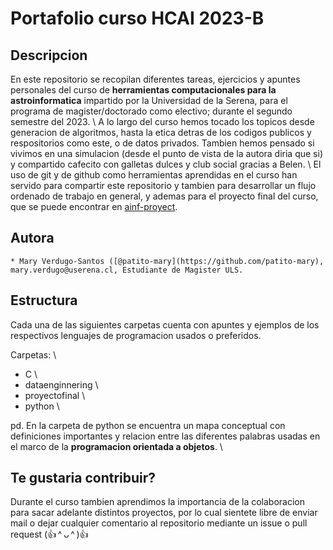 <!--- 
    This is a modified version of the template provided in https://github.com/tensorflow/models  
    (template version: 1.0.2020.170).  
    It is a README.md template for releasing a code project in a GitHub/Gitlab repository.    
    Under each section you can find commented text with explanation on what to add in each section.  
    Please modify the sections depending on needs, and delete all commented text once the README is done.   
-->

# Portafolio curso HCAI 2023-B

<!--- Add here a badge for the ArXiv identifier of the pre-print version of the paper/journal-article   
    related to this code project (arXiv:YYMM.NNNNN) (if applicable) e.g.:  

    [![Paper](http://img.shields.io/badge/Paper-arXiv.YYMM.NNNNN-B3181B?logo=arXiv)](https://arxiv.org/abs/...)
--> 

<!--- Add here the hyperlink to the finalized version of the paper/journal-article related to this project  
    (the DOI link provided by the journal publisher after peer-review acceptance) (if applicable) e.g.:  

    This repository is the official implementation of the following paper.

    * Paper title: [Paper Title](https://doi.org/YYMM.NNNNN)
--> 



## Descripcion

En este repositorio se recopilan diferentes tareas, ejercicios y apuntes personales del curso de __herramientas computacionales para la astroinformatica__ impartido por la Universidad de la Serena, para el programa de magister/doctorado como electivo; durante el segundo semestre del 2023. \\
A lo largo del curso hemos tocado los topicos desde generacion de algoritmos, hasta la etica detras de los codigos publicos y respositorios como este, o de datos privados. Tambien hemos pensado si vivimos en una simulacion (desde el punto de vista de la autora diria que si) y compartido cafecito con galletas dulces y club social gracias a Belen. \\
El uso de git y de github como herramientas aprendidas en el curso han servido para compartir este repositorio y tambien para desarrollar un flujo ordenado de trabajo en general, y ademas para el proyecto final del curso, que se puede encontrar en [ainf-proyect](https://github.com/patito-mary/ainfproyect).

<!--- Provide description of the model   
    * Provide brief information of the algorithms used  
    * Provide links for demos, blog posts, etc. (if applicable)  
    * Mention any caveats and assumptions that were considered  
-->  




## Autora
  
    * Mary Verdugo-Santos ([@patito-mary](https://github.com/patito-mary), mary.verdugo@userena.cl, Estudiante de Magister ULS.  




## Estructura
Cada una de las siguientes carpetas cuenta con apuntes y ejemplos de los respectivos lenguajes de programacion usados o preferidos.
<!--- Provide a table of contents to help readers navigate the README  
-->
Carpetas: \\
- C \\
- dataenginnering \\
- proyectofinal \\
- python \\

pd. En la carpeta de python se encuentra un mapa conceptual con definiciones importantes y relacion entre las diferentes palabras usadas en el marco de la __programacion orientada a objetos__. \\



## Te gustaria contribuir?

Durante el curso tambien aprendimos la importancia de la colaboracion para sacar adelante distintos proyectos, por lo cual sientete libre de enviar mail o dejar cualquier comentario al repositorio mediante un issue o pull request (👍 ^ ᴗ ^ )👍

<!--- Add here how you would like others to contribute to this project (e.g. forking, opening issues only, etc.)

    * Do not forget to mention how others can specify how they contributed to the project (e.g., add their names in a separate list of Contributors in the README; add their contributions in separate files specifying their copyright attribution at the top of the source files as commented text; etc.)  
-->
